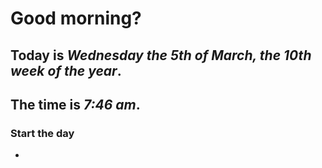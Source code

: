 # Good morning? 


## Today is ***Wednesday the 5th of March, the 10th week of the year***.
## The time is ***7:46 am***.
### Start the day
*  